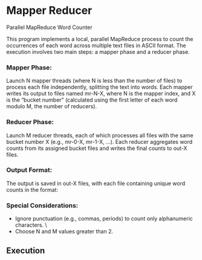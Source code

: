 # Mapper Reducer
Parallel MapReduce Word Counter

This program implements a local, parallel MapReduce process to count the occurrences of each word across multiple text files in ASCII format. The execution involves two main steps: a mapper phase and a reducer phase.

### Mapper Phase:
Launch N mapper threads (where N is less than the number of files) to process each file independently, splitting the text into words.
Each mapper writes its output to files named mr-N-X, where N is the mapper index, and X is the “bucket number” (calculated using the first letter of each word modulo M, the number of reducers).

### Reducer Phase:
Launch M reducer threads, each of which processes all files with the same bucket number X (e.g., mr-0-X, mr-1-X, …).
Each reducer aggregates word counts from its assigned bucket files and writes the final counts to out-X files.

### Output Format:
The output is saved in out-X files, with each file containing unique word counts in the format:


### Special Considerations:
- Ignore punctuation (e.g., commas, periods) to count only alphanumeric characters. \
- Choose N and M values greater than 2.



## Execution

